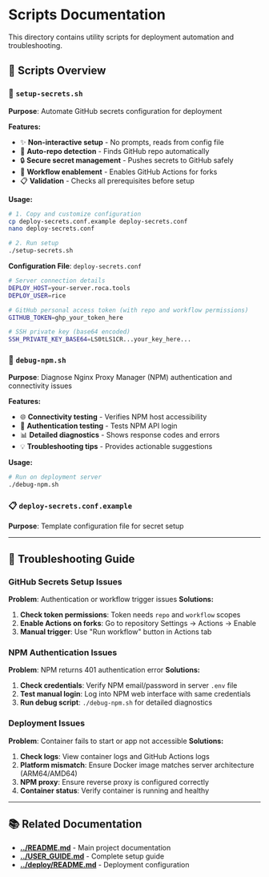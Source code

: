# Scripts Documentation

This directory contains utility scripts for deployment automation and troubleshooting.

## 📁 Scripts Overview

### 🔑 `setup-secrets.sh`
**Purpose**: Automate GitHub secrets configuration for deployment

**Features:**
- ✨ **Non-interactive setup** - No prompts, reads from config file
- 🎯 **Auto-repo detection** - Finds GitHub repo automatically  
- 🔒 **Secure secret management** - Pushes secrets to GitHub safely
- 🚀 **Workflow enablement** - Enables GitHub Actions for forks
- 📋 **Validation** - Checks all prerequisites before setup

**Usage:**
```bash
# 1. Copy and customize configuration
cp deploy-secrets.conf.example deploy-secrets.conf
nano deploy-secrets.conf

# 2. Run setup
./setup-secrets.sh
```

**Configuration File**: `deploy-secrets.conf`
```bash
# Server connection details
DEPLOY_HOST=your-server.roca.tools
DEPLOY_USER=rice

# GitHub personal access token (with repo and workflow permissions)
GITHUB_TOKEN=ghp_your_token_here

# SSH private key (base64 encoded)
SSH_PRIVATE_KEY_BASE64=LS0tLS1CR...your_key_here...
```

### 🐛 `debug-npm.sh`
**Purpose**: Diagnose Nginx Proxy Manager (NPM) authentication and connectivity issues

**Features:**
- 🌐 **Connectivity testing** - Verifies NPM host accessibility
- 🔐 **Authentication testing** - Tests NPM API login
- 📊 **Detailed diagnostics** - Shows response codes and errors
- 💡 **Troubleshooting tips** - Provides actionable suggestions

**Usage:**
```bash
# Run on deployment server
./debug-npm.sh
```

### 📋 `deploy-secrets.conf.example`
**Purpose**: Template configuration file for secret setup

---

## 🔧 Troubleshooting Guide

### GitHub Secrets Setup Issues

**Problem**: Authentication or workflow trigger issues
**Solutions:**
1. **Check token permissions**: Token needs `repo` and `workflow` scopes
2. **Enable Actions on forks**: Go to repository Settings → Actions → Enable
3. **Manual trigger**: Use "Run workflow" button in Actions tab

### NPM Authentication Issues

**Problem**: NPM returns 401 authentication error
**Solutions:**
1. **Check credentials**: Verify NPM email/password in server `.env` file
2. **Test manual login**: Log into NPM web interface with same credentials  
3. **Run debug script**: `./debug-npm.sh` for detailed diagnostics

### Deployment Issues

**Problem**: Container fails to start or app not accessible
**Solutions:**
1. **Check logs**: View container logs and GitHub Actions logs
2. **Platform mismatch**: Ensure Docker image matches server architecture (ARM64/AMD64)
3. **NPM proxy**: Ensure reverse proxy is configured correctly
4. **Container status**: Verify container is running and healthy

---

## 📚 Related Documentation

- **[../README.md](../README.md)** - Main project documentation
- **[../USER_GUIDE.md](../USER_GUIDE.md)** - Complete setup guide
- **[../deploy/README.md](../deploy/README.md)** - Deployment configuration

